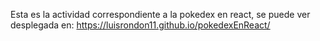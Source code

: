 Esta es la actividad correspondiente a la pokedex en react, se puede ver desplegada en:
https://luisrondon11.github.io/pokedexEnReact/
